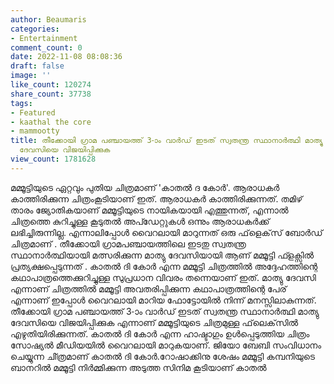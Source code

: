 ```yaml
---
author: Beaumaris
categories:
- Entertainment
comment_count: 0
date: 2022-11-08 08:08:36
draft: false
image: ''
like_count: 120274
share_count: 37738
tags:
- Featured
- kaathal the core
- mammootty
title: തീക്കോയി ഗ്രാമ പഞ്ചായത്ത് 3-ാം വാര്‍ഡ് ഇടത് സ്വതന്ത്ര സ്ഥാനാര്‍ത്ഥി മാത്യു
  ദേവസിയെ വിജയിപ്പിക്കുക
view_count: 1781628
---
```


മമ്മൂട്ടിയുടെ ഏറ്റവും പുതിയ ചിത്രമാണ് 'കാതല്‍ ദ കോര്‍'. ആരാധകർ കാത്തിരിക്കുന്ന ചിത്രംകൂടിയാണ് ഇത്. ആരാധകര്‍ കാത്തിരിക്കുന്നത്. തമിഴ് താരം ജ്യോതികയാണ് മമ്മൂട്ടിയുടെ നായികയായി എത്തുന്നത്, എന്നാൽ ചിത്രത്തെ കുറിച്ചുള്ള കൂടുതൽ അപ്ഡേറ്റുകൾ ഒന്നും ആരാധകർക്ക് ലഭിച്ചിരുന്നില്ല. എന്നാലിപ്പോൾ വൈറലായി മാറുന്നത് ഒരു ഫ്‌ളെക്‌സ് ബോര്‍ഡ് ചിത്രമാണ് . തീക്കോയി ഗ്രാമപഞ്ചായത്തിലെ ഇടതു സ്വതന്ത്ര സ്ഥാനാർത്ഥിയായി മത്സരിക്കുന്ന മാത്യു ദേവസിയായി ആണ് മമ്മൂട്ടി ഫ്ളക്സിൽ പ്രത്യക്ഷപ്പെടുന്നത് . കാതല്‍ ദി കോര്‍ എന്ന മമ്മൂട്ടി ചിത്രത്തില്‍ അദ്ദേഹത്തിന്റെ കഥാപാത്രത്തെക്കുറിച്ചുള്ള സുപ്രധാന വിവരം തന്നെയാണ് ഇത്. മാത്യു ദേവസി എന്നാണ് ചിത്രത്തില്‍ മമ്മൂട്ടി അവതരിപ്പിക്കുന്ന കഥാപാത്രത്തിന്റെ പേര് എന്നാണ് ഇപ്പോള്‍ വൈറലായി മാറിയ ഫോട്ടോയില്‍ നിന്ന് മനസ്സിലാകുന്നത്. തീക്കോയി ഗ്രാമ പഞ്ചായത്ത് 3-ാം വാര്‍ഡ് ഇടത് സ്വതന്ത്ര സ്ഥാനാര്‍ത്ഥി മാത്യു ദേവസിയെ വിജയിപ്പിക്കുക എന്നാണ് മമ്മൂട്ടിയുടെ ചിത്രമുള്ള ഫ്‌ലെക്‌സില്‍ എഴുതിയിരിക്കുന്നത്. കാതല്‍ ദി കോര്‍ എന്ന ഹാഷ്ടാഗും ഉള്‍പ്പെടുത്തിയ ചിത്രം സോഷ്യല്‍ മീഡിയയില്‍ വൈറലായി മാറുകയാണ്. ജിയോ ബേബി സംവിധാനം ചെയ്യുന്ന ചി്ത്രമാണ് കാതല്‍ ദി കോര്‍.റോഷാക്കിനു ശേഷം മമ്മൂട്ടി കമ്പനിയുടെ ബാനറില്‍ മമ്മൂട്ടി നിര്‍മ്മിക്കുന്ന അടുത്ത സിനിമ കൂടിയാണ് കാതല്‍